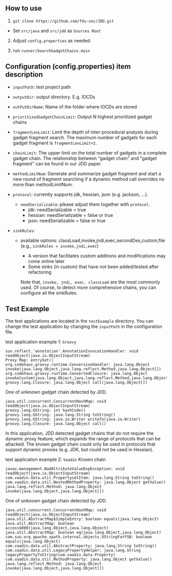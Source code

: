 ## How to use
1. `git clone https://github.com/fdu-sec/JDD.git`

- Set `src/java` and `src/jdd` as `Sources Root`

2. Adjust `config.properties` as needed.


3. run `runner/SearchGadgetChains.main`

## Configuration (config.properties) item description
- `inputPath`: test project path


- `outputDir`: output directory. E.g. IOCDs


- `outPutDirName`: Name of the folder where IOCDs are stored


- `prioritizedGadgetChainLimit`: Output N highest prioritized gadget chains


- `fragmentLenLimit`: Limit the depth of inter-procedural analysis during gadget fragment search. The maximum number of gadgets for each gadget fragment is `fragmentLenLimit+2`.


- `chainLimit`: The upper limit on the total number of gadgets in a complete gadget chain.
  The relationship between "gadget chain" and "gadget fragment" can be found in our JDD paper.


- `methodLimitNum`: Generate and summarize gadget fragment and start a new round of fragment searching if a dynamic method call overrides no more than methodLimitNum.


- `protocol`: currently supports jdk, hessian, json (e.g. jackson, ...).
  - `needSerializable`: please adjust them together with `protocol`.
    - jdk: needSerializable = true
    - hessian: needSerializable = false or true
    - json: needSerializable = false or true


- `sinkRules`:
  - available options: classLoad,invoke,jndi,exec,secondDes,custom,file (e.g., `sinkRules = invoke,jndi,exec`)
    - A version that facilitates custom additions and modifications may come online later
    - Some sinks (in custom) that have not been added/tested after refactoring

    Note that, `invoke, jndi, exec, classLoad` are the most commonly used. Of course, to detect more comprehensive chains, you can configure all the sinkRules.


## Test Example
The test applications are located in the `testExample` directory. You can change the test application by changing the `inputPath` in the configuration file.

test application example 1: `Groovy`
```
sun.reflect.'annotation'.AnnotationInvocationHandler: void readObject(java.io.ObjectInputStream)
Proxy Map: entrySet()
org.codehaus.groovy.runtime.ConversionHandler: java.lang.Object invoke(java.lang.Object,java.lang.reflect.Method,java.lang.Object[])
org.codehaus.groovy.runtime.ConvertedClosure: java.lang.Object invokeCustom(java.lang.Object,java.lang.reflect.Method,java.lang.Object[])
groovy.lang.Closure: java.lang.Object call(java.lang.Object[])
```
One of unknown gadget chain detected by JDD.
```
java.util.concurrent.ConcurrentHashMap: void readObject(java.io.ObjectInputStream)
groovy.lang.GString: int hashCode()
groovy.lang.GString: java.lang.String toString()
groovy.lang.GString: java.io.Writer writeTo(java.io.Writer)
groovy.lang.Closure: java.lang.Object call()
```
In this application, JDD detected gadget chains that do not require the dynamic proxy feature, which expands the range of protocols that can be attacked. The known gadget chain could only be used in protocols that support dynamic proxies (e.g. JDK, but could not be used in Hessian).


test application example 2: `Vaadin`
Known chain
```
javax.management.BadAttributeValueExpException: void readObject(java.io.ObjectInputStream)
com.vaadin.data.util.PropertysetItem: java.lang.String toString()
com.vaadin.data.util.NestedMethodProperty: java.lang.Object getValue()
java.lang.reflect.Method: java.lang.Object invoke(java.lang.Object,java.lang.Object[])
```
One of unknown gadget chain detected by JDD.
```
java.util.concurrent.ConcurrentHashMap: void readObject(java.io.ObjectInputStream)
java.util.AbstractMap$SimpleEntry: boolean equals(java.lang.Object)
java.util.AbstractMap: boolean access$000(java.lang.Object,java.lang.Object)
java.util.AbstractMap: boolean eq(java.lang.Object,java.lang.Object)
com.sun.org.apache.xpath.internal.objects.XStringForFSB: boolean equals(java.lang.Object)
com.vaadin.data.util.AbstractProperty: java.lang.String toString()
com.vaadin.data.util.LegacyPropertyHelper: java.lang.String legacyPropertyToString(com.vaadin.data.Property)
com.vaadin.data.util.MethodProperty: java.lang.Object getValue()
java.lang.reflect.Method: java.lang.Object invoke(java.lang.Object,java.lang.Object[])
```